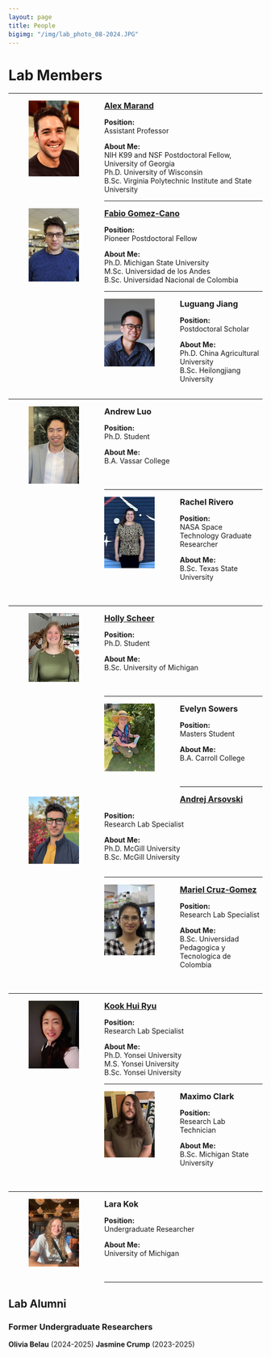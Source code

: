 ```yaml
---
layout: page
title: People
bigimg: "/img/lab_photo_08-2024.JPG"
---
```


# Lab Members

---
<p align="justify">
<figure>
<div style="float: left; padding-right: 50px; padding-bottom: 50px">
	<img src="/img/people_photos/alex.jpg" width="100" alt="" align="left">
</div>
</figure>
</p>

<span style="font-size:16px;">**[Alex Marand](https://scholar.google.com/citations?hl=en&user=_bYW4UkAAAAJ)**</span>

**Position:**\
Assistant Professor

**About Me:**\
NIH K99 and NSF Postdoctoral Fellow, University of Georgia\
Ph.D. University of Wisconsin\
B.Sc. Virginia Polytechnic Institute and State University

---

<p align="justify">
<figure>
<div style="float: left; padding-right: 50px; padding-bottom: 50px">
	<img src="/img/people_photos/Fabio.jpg" width="100" alt="" align="left">
</div>
</figure>
</p>

<span style="font-size:16px;">**[Fabio Gomez-Cano](https://scholar.google.com/citations?user=iQ5p-UYAAAAJ&hl=en&oi=ao)**</span>

**Position:**\
Pioneer Postdoctoral Fellow

**About Me:**\
Ph.D. Michigan State University\
M.Sc. Universidad de los Andes\
B.Sc. Universidad Nacional de Colombia

---

<p align="justify">
<figure>
<div style="float: left; padding-right: 50px; padding-bottom: 50px">
	<img src="/img/people_photos/Luguang.jpg" width="100" alt="" align="left">
</div>
</figure>
</p>

<span style="font-size:16px;">**Luguang Jiang**</span>

**Position:**\
Postdoctoral Scholar

**About Me:**\
Ph.D. China Agricultural University\
B.Sc. Heilongjiang University\
<br />

---

<p align="justify">
<figure>
<div style="float: left; padding-right: 50px; padding-bottom: 50px">
	<img src="/img/people_photos/Andrew_Luo.jpg" width="100" alt="" align="left">
</div>
</figure>
</p>

<span style="font-size:16px;">**Andrew Luo**</span>

**Position:**\
Ph.D. Student

**About Me:**\
B.A. Vassar College\
<br />
<br />

---

<p align="justify">
<figure>
<div style="float: left; padding-right: 50px; padding-bottom: 50px">
	<img src="/img/people_photos/Rachel.jpg" width="100" alt="" align="left">
</div>
</figure>
</p>

<span style="font-size:16px;">**Rachel Rivero**</span>

**Position:**\
NASA Space Technology Graduate Researcher

**About Me:**\
B.Sc. Texas State University\
<br />
<br />


---

<p align="justify">
<figure>
<div style="float: left; padding-right: 50px; padding-bottom: 50px">
	<img src="/img/people_photos/Holly.jpg" width="100" alt="" align="left">
</div>
</figure>
</p>

<span style="font-size:16px;">**[Holly Scheer](https://scholar.google.com/citations?user=Jjubl3EAAAAJ&hl=en)**</span>

**Position:**\
Ph.D. Student

**About Me:**\
B.Sc. University of Michigan\
<br />
<br />

---

<p align="justify">
<figure>
<div style="float: left; padding-right: 50px; padding-bottom: 50px">
	<img src="/img/people_photos/Evelyn.jpeg" width="100" alt="" align="left">
</div>
</figure>
</p>


<span style="font-size:16px;">**Evelyn Sowers**</span>

**Position:**\
Masters Student

**About Me:**\
B.A. Carroll College\
<br />
<br />

---

<p align="justify">
<figure>
<div style="float: left; padding-right: 50px; padding-bottom: 50px">
	<img src="/img/people_photos/Andrej.jpg" width="100" alt="" align="left">
</div>
</figure>
</p>

<span style="font-size:16px;">**[Andrej Arsovski](https://scholar.google.com/citations?user=OhI1OF8AAAAJ&hl=en)**</span>

**Position:**\
Research Lab Specialist

**About Me:**\
Ph.D. McGill University\
B.Sc. McGill University\
<br />

---

<p align="justify">
<figure>
<div style="float: left; padding-right: 50px; padding-bottom: 50px">
	<img src="/img/people_photos/Mariel.jpg" width="100" alt="" align="left">
</div>
</figure>
</p>

<span style="font-size:16px;">**[Mariel Cruz-Gomez](https://scholar.google.com/citations?hl=en&user=yO8JCWgAAAAJ)**</span>

**Position:**\
Research Lab Specialist

**About Me:**\
B.Sc. Universidad Pedagogica y Tecnologica de Colombia\
<br />
<br />

---

<p align="justify">
<figure>
<div style="float: left; padding-right: 50px; padding-bottom: 50px">
	<img src="/img/people_photos/Cookie.jpg" width="100" alt="" align="left">
</div>
</figure>
</p>

<span style="font-size:16px;">**[Kook Hui Ryu](https://scholar.google.com/citations?user=UQqHCEgAAAAJ&hl=en&oi=ao)**</span>

**Position:**\
Research Lab Specialist

**About Me:**\
Ph.D. Yonsei University\
M.S. Yonsei University\
B.Sc. Yonsei University

---


<p align="justify">
<figure>
<div style="float: left; padding-right: 50px; padding-bottom: 50px">
	<img src="/img/people_photos/Maximo.jpeg" width="100" alt="" align="left">
</div>
</figure>
</p>

<span style="font-size:16px;">**Maximo Clark**</span>

**Position:**\
Research Lab Technician

**About Me:**\
B.Sc. Michigan State University\
<br />
<br />


---

<p align="justify">
<figure>
<div style="float: left; padding-right: 50px; padding-bottom: 50px">
	<img src="/img/people_photos/Lara.jpg" width="100" alt="" align="left">
</div>
</figure>
</p>

<span style="font-size:16px;">**Lara Kok**</span>

**Position:**\
Undergraduate Researcher

**About Me:**\
University of Michigan\
<br />
<br />

---

## Lab Alumni

### Former Undergraduate Researchers
**Olivia Belau** (2024-2025)
**Jasmine Crump** (2023-2025)
